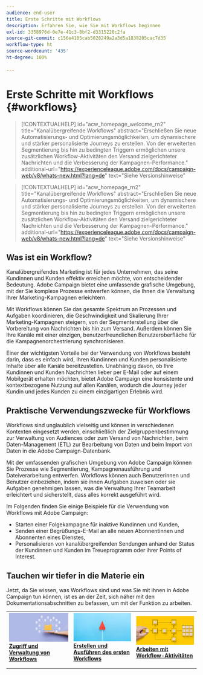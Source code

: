 ```yaml
---
audience: end-user
title: Erste Schritte mit Workflows
description: Erfahren Sie, wie Sie mit Workflows beginnen
exl-id: 3358976d-0e7e-41c3-8bf2-d3315226c2fa
source-git-commit: c156e4105cab5028249a2a3d5a1838205cac7d35
workflow-type: ht
source-wordcount: '435'
ht-degree: 100%

---
```


# Erste Schritte mit Workflows {#workflows}

>[!CONTEXTUALHELP]
>id="acw_homepage_welcome_rn2"
>title="Kanalübergreifende Workflows"
>abstract="Erschließen Sie neue Automatisierungs- und Optimierungsmöglichkeiten, um dynamischere und stärker personalisierte Journeys zu erstellen. Von der erweiterten Segmentierung bis hin zu bedingten Triggern ermöglichen unsere zusätzlichen Workflow-Aktivitäten den Versand zielgerichteter Nachrichten und die Verbesserung der Kampagnen-Performance."
>additional-url="https://experienceleague.adobe.com/docs/campaign-web/v8/whats-new.html?lang=de" text="Siehe Versionshinweise"

<!--TO REMOVE BELOW-->
>[!CONTEXTUALHELP]
>id="acw_homepage_rn2"
>title="Kanalübergreifende Workflows"
>abstract="Erschließen Sie neue Automatisierungs- und Optimierungsmöglichkeiten, um dynamischere und stärker personalisierte Journeys zu erstellen. Von der erweiterten Segmentierung bis hin zu bedingten Triggern ermöglichen unsere zusätzlichen Workflow-Aktivitäten den Versand zielgerichteter Nachrichten und die Verbesserung der Kampagnen-Performance."
>additional-url="https://experienceleague.adobe.com/docs/campaign-web/v8/whats-new.html?lang=de" text="Siehe Versionshinweise"

<!--TO REMOVE ABOVE-->

## Was ist ein Workflow?

Kanalübergreifendes Marketing ist für jedes Unternehmen, das seine Kundinnen und Kunden effektiv erreichen möchte, von entscheidender Bedeutung. Adobe Campaign bietet eine umfassende grafische Umgebung, mit der Sie komplexe Prozesse entwerfen können, die Ihnen die Verwaltung Ihrer Marketing-Kampagnen erleichtern.

Mit Workflows können Sie das gesamte Spektrum an Prozessen und Aufgaben koordinieren, die Geschwindigkeit und Skalierung Ihrer Marketing-Kampagnen steigern, von der Segmenterstellung über die Vorbereitung von Nachrichten bis hin zum Versand. Außerdem können Sie Ihre Kanäle mit einer einzigen, benutzerfreundlichen Benutzeroberfläche für die Kampagnenorchestrierung synchronisieren.

Einer der wichtigsten Vorteile bei der Verwendung von Workflows besteht darin, dass es einfach wird, Ihren Kundinnen und Kunden personalisierte Inhalte über alle Kanäle bereitzustellen. Unabhängig davon, ob Ihre Kundinnen und Kunden Nachrichten lieber per E-Mail oder auf einem Mobilgerät erhalten möchten, bietet Adobe Campaign eine konsistente und kontextbezogene Nutzung auf allen Kanälen, wodurch die Journey jeder Kundin und jedes Kunden zu einem einzigartigen Erlebnis wird.

## Praktische Verwendungszwecke für Workflows

Workflows sind unglaublich vielseitig und können in verschiedenen Kontexten eingesetzt werden, einschließlich der Zielgruppenbestimmung zur Verwaltung von Audiences oder zum Versand von Nachrichten, beim Daten-Management (ETL) zur Bearbeitung von Daten und beim Import von Daten in die Adobe Campaign-Datenbank.

Mit der umfassenden grafischen Umgebung von Adobe Campaign können Sie Prozesse wie Segmentierung, Kampagnenausführung und Dateiverarbeitung entwerfen. Workflows können auch Benutzerinnen und Benutzer einbeziehen, indem sie ihnen Aufgaben zuweisen oder sie Aufgaben genehmigen lassen, was die Verwaltung Ihrer Teamarbeit erleichtert und sicherstellt, dass alles korrekt ausgeführt wird.

Im Folgenden finden Sie einige Beispiele für die Verwendung von Workflows mit Adobe Campaign:

* Starten einer Folgekampagne für inaktive Kundinnen und Kunden,
* Senden einer Begrüßungs-E-Mail an alle neuen Abonnentinnen und Abonnenten eines Dienstes,
* Personalisieren von kanalübergreifenden Sendungen anhand der Status der Kundinnen und Kunden im Treueprogramm oder ihrer Points of Interest.

## Tauchen wir tiefer in die Materie ein

Jetzt, da Sie wissen, was Workflows sind und was Sie mit ihnen in Adobe Campaign tun können, ist es an der Zeit, sich näher mit den Dokumentationsabschnitten zu befassen, um mit der Funktion zu arbeiten.

<table style="table-layout:fixed"><tr style="border: 0;">
<td>
<a href="access-monitor.md">
<img alt="Zugriff und Verwaltung von Workflows" src="assets/do-not-localize/workflow-access.jpeg">
</a>
<div>
<a href="access-monitor.md"><strong>Zugriff und Verwaltung von Workflows</strong></a>
</div>
<p>
</td>
<td>
<a href="create-workflow.md">
<img alt="Lead" src="assets/do-not-localize/workflow-create.jpeg">
</a>
<div><a href="create-workflow.md"><strong>Erstellen und Ausführen des ersten Workflows</strong>
</div>
<p>
</td>
<td>
<a href="activities/about-activities.md">
<img alt="Gelegentlich" src="assets/do-not-localize/workflow-activities.jpeg">
</a>
<div>
<a href="activities/about-activities.md"><strong>Arbeiten mit Workflow-Aktivitäten</strong></a>
</div>
<p></td>
</tr></table>
